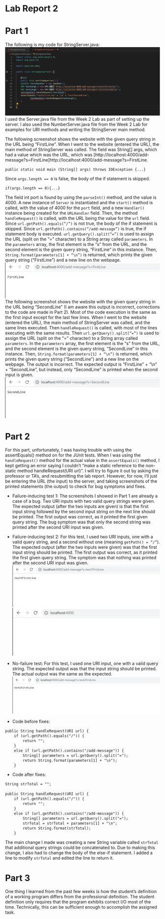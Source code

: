 # Lab Report 2

# Part 1
The following is my code for StringServer.java:
![Image](wk4lrpt1(1).png)
I used the Server.java file from the Week 2 Lab as part of setting up the server. I also used the NumberServer.java 
file from the Week 2 Lab for examples for URI methods and writing the StringServer main method.

The following screenshot shows the website with the given query string in the URL being “FirstLine”. When I went to 
the website (entered the URL), the main method of StringServer was called. The field was String[] args, which had a 
value which was the URL, which was [http://localhost:4000/add-message?s=FirstLine]http://localhost:4000/add-message?s=FirstLine.
```
public static void main (String[] args) throws IOException {...}
```
Since `args.length == 0` is false, the body of the if statement is skipped. 
```
if(args.length == 0){...}
```
The field int port is found by using the `parseInt()` 
method, and the value is 4000. A new instance of `Server` is instantiated and the `start()` method is called, with the value of 
4000 for the `port` field, and a new `Handler()` instance being created for the `URLHandler` field. Then, the method `handleRequest()` 
is called, with the URL being the value for the `url` field. Since `url.getPath().equals(“/”)` is not true, the body of the if 
statement is skipped. Since `url.getPath().contains(“/add-message”)` is true, the if statement body is executed. 
`url.getQuery().split(“=”)` is used to assign the URL (split on the “=” character) to a String array called `parameters`. In the
`parameters` array, the first element is the “s” from the URL, and the second element is the given query string, “FirstLine” in this 
instance. Then, `String.format(parameters[1] + “\n”)` is returned, which prints the given query string (“FirstLine”) and a new line 
on the webpage.
![Image](wk4lrpt11.png)
The following screenshot shows the website with the given query string in the URL being “SecondLine” (I am aware this 
output is incorrect, corrections to the code are made in Part 2). Most of the code execution is the same as the first input except 
for the last few lines. When I went to the website (entered the URL), the main method of StringServer was called, and the same lines 
executed. Then `handleRequest()` is called, with most of the lines executing with the same results. Then `url.getQuery().split(“=”)` 
is used to assign the URL (split on the “=” character) to a String array called `parameters`. In the `parameters` array, the first 
element is the “s” from the URL, and the second element is the given query string, “SecondLine” in this instance. Then, 
`String.format(parameters[1] + “\n”)` is returned, which prints the given query string (“SecondLine”) and a new line on the webpage. 
The output is incorrect. The expected output is “FirstLine” + “\n” + “SecondLine”, but instead, only “SecondLine” is printed when the 
second input is given.
![Image](wk4lrpt12.png)

# Part 2
For this part, unfortunately, I was having trouble with using the assertEquals() method on for the JUnit tests. When I was using the 
`handleRequest()` method for the actual value in the `assertEquals()` method, I kept getting an error saying I couldn’t “make a static 
reference to the non-static method handleRequest(URI url)”. I will try to figure it out by asking the professor or TA’s, and resubmitting 
the lab report. However, for now, I’ll just be entering the URL (the input) to the server, and taking screenshots of the printed statements 
(the output) to check for bug symptoms and fixes.

* Failure-inducing test 1: The screenshots I showed in Part 1 are already a case of a bug. Two URI inputs with two valid query strings were 
given. The expected output (after the two inputs are given) is that the first input string followed by the second input string on the next line 
should be printed. The first output was correct, as it printed the first given query string. The bug symptom was that only the second string 
was printed after the second URI input was given.
* Failure-inducing test 2: For this test, I used two URI inputs, one with a valid query string, and a second without one 
(meaning `getPath() = “/”`). The expected output (after the two inputs were given) was that the first input string should be printed. The first 
output was correct, as it printed the first given query string. The symptom was that nothing was printed after the second URI input was given.
![Image](wk4lrpt21.png)
![Image](wk4lrpt22.png)
* No-failure test: For this test, I used one URI input, one with a valid query string. The expected output was that the input string should be 
printed. The actual output was the same as the expected.
![Image](wk4lrpt23.png)

* Code before fixes:
```
public String handleRequest(URI url) {
    if (url.getPath().equals("/")) {
        return "";
    }
    else if (url.getPath().contains("/add-message")) {
        String[] parameters = url.getQuery().split("=");
        return String.format(parameters[1] + "\n");
    }
```
* Code after fixes:
```
String strTotal = "";

public String handleRequest(URI url) {
    if (url.getPath().equals("/")) {
        return "";
    }
    else if (url.getPath().contains("/add-message")) {
        String[] parameters = url.getQuery().split("=");
        strTotal = strTotal + parameters[1] + "\n";
        return String.format(strTotal);
    }
```
The main change I made was creating a new String variable called `strTotal` that additional query strings could be concatenated 
to. Due to making this change, I also had to change the body of the else-if statement. I added a line to modify `strTotal` and 
edited the line to return it.

# Part 3
One thing I learned from the past few weeks is how the student’s definition of a working program differs from the professional definition. 
The student definition only requires that the program exhibits correct I/O most of the time. Technically, this can be sufficient enough to 
accomplish the assigned task.


